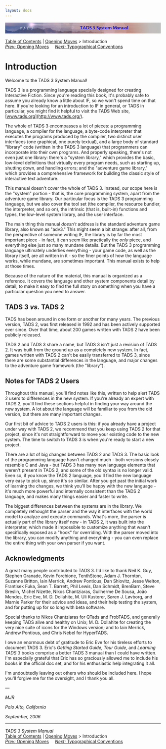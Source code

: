 ```yaml
---
layout: docs
---
```



<img src="topbar.jpg" data-border="0" />





<a href="toc.html" class="nav">Table of Contents</a> \|
<a href="begin.html" class="nav">Opening Moves</a> \> Introduction  
<span class="navnp"><a href="begin.html" class="nav"><em>Prev:</em> Opening Moves</a>
    <a href="syntax.html" class="nav"><em>Next:</em> Typographical
Conventions</a>     </span>





# Introduction

Welcome to the TADS 3 System Manual!

TADS 3 is a programming language specially designed for creating
Interactive Fiction. Since you're reading this book, it's probably safe
to assume you already know a little about IF, so we won't spend time on
that here. If you're looking for an introduction to IF in general, or
TADS in particular, you might find it helpful to visit the TADS Web
site, [www.tads.org](http://www.tads.org/).

The whole of TADS 3 encompasses a lot of pieces: a programming language,
a compiler for the language, a byte-code interpreter that executes the
programs produced by the compiler, two distinct user interfaces (one
graphical, one purely textual), and a large body of standard "library"
code (written in the TADS 3 language) that programmers can incorporate
into their own programs. And properly speaking, there's not even just
one library: there's a "system library," which provides the basic,
low-level definitions that virtually every program needs, such as
starting up, shutting down, and handling errors; and the "adventure game
library," which provides a comprehensive framework for building the
classic style of interactive text adventure.

This manual doesn't cover the whole of TADS 3. Instead, our scope here
is the "system" portion - that is, the core programming system, apart
from the adventure game library. Our particular focus is the TADS 3
programming language, but we also cover the tool set (the compiler, the
resource bundler, the interpreter, and so on), the intrinsic (that is,
built-in) functions and types, the low-level system library, and the
user interface.

The main thing this manual *doesn't* address is the standard adventure
game library, also known as "adv3." This might seem a bit strange: after
all, from the perspective of someone writing IF, the library is by far
the most important piece - in fact, it can seem like practically the
*only* piece, and everything else just so many mundane details. But the
TADS 3 programming language ultimately underlies everything - your game
code, as well as the library itself, are all written in it - so the
finer points of how the language works, while mundane, are sometimes
important. This manual exists to help at those times.

Because of the nature of the material, this manual is organized as a
reference. It covers the language and other system components detail by
detail, to make it easy to find the full story on something when you
have a particular question you need to answer.

## TADS 3 *vs.* TADS 2

TADS has been around in one form or another for many years. The previous
version, TADS 2, was first released in 1992 and has been actively
supported ever since. Over that time, about 200 games written with TADS
2 have been publicly released.

TADS 2 and TADS 3 share a name, but TADS 3 isn't just a revision of TADS
2. It was built from the ground up as a completely new system. In fact,
games written with TADS 2 can't be easily transferred to TADS 3, since
there are some substantial differences in the language, and major
changes to the adventure game framework (the "library").

## Notes for TADS 2 Users

Throughout this manual, you'll find notes like this, written to help
alert TADS 2 users to differences in the new system. If you're already
an expert with TADS 2, you'll find these sections helpful in finding
your way around the new system. A lot about the language will be
familiar to you from the old version, but there are many important
changes.

Our first bit of advice to TADS 2 users is this: if you already have a
project under way with TADS 2, we recommend that you keep using TADS 2
for that project, since it's not straightforward to move your existing
code to the new system. The time to switch to TADS 3 is when you're
ready to start a new project.

There are a lot of big changes between TADS 2 and TADS 3. The basic look
of the programming language hasn't changed much - both versions closely
resemble C and Java - but TADS 3 has many new language elements that
weren't present in TADS 2, and some of the old syntax is no longer
valid. Even so, if you know the TADS 2 language, you'll find the new
language very easy to pick up, since it's so similar. After you get past
the initial work of learning the changes, we think you'll be happy with
the new language - it's much more powerful and internally consistent
than the TADS 2 language, and makes many things easier and faster to
write.

The biggest differences between the systems are in the library. We
completely rethought the parser and the way it interfaces with the world
model to analyze and execute commands. What's more, the parser is
actually part of the library itself now - in TADS 2, it was built into
the interpreter, which made it impossible to customize anything that
wasn't specifically exposed as a "hook" for overriding. With the parser
moved into the library, you can modify anything and everything - you can
even replace the entire thing with your own parser if you want.

## Acknowledgments

A great many people contributed to TADS 3. I'd like to thank Neil K.
Guy, Stephen Granade, Kevin Forchione, TenthStone, Adam J. Thornton,
Suzanne Britton, Iain Merrick, Andrew Pontious, Dan Shiovitz, Jesse
Welton, Frantisek Fuka, Sean T. Barrett, Phil Lewis, Dan Schmidt,
BrenBarn, Steve Breslin, Michel Nizette, Nikos Chantziaras, Guilherme De
Sousa, João Mendes, Eric Eve, M. D. Dollahite, M. Uli Kusterer, Søren J.
Løvborg, and Marnie Parker for their advice and ideas, and their help
testing the system, and for putting up for so long with beta software.

Special thanks to Nikos Chantziaras for QTads and FrobTADS, and
generally keeping TADS alive and healthy on Unix; M. D. Dollahite for
creating the very nice suite of icons for the Windows version; and to
Iain Merrick, Andrew Pontious, and Chris Nebel for HyperTADS.

I owe an enormous debt of gratitude to Eric Eve for his tireless efforts
to document TADS 3. Eric's *Getting Started Guide*, *Tour Guide*, and
*Learning TADS 3* books comprise a better TADS 3 manual than I could
have written. I'm especially grateful that Eric has so graciously
allowed me to include his books in the official doc set, and for his
enthusiastic help integrating it all.

I'm undoubtedly leaving out others who should be included here. I hope
you'll forgive me for the oversight, and I thank you all.

—

*MJR*

*Palo Alto, California*

*September, 2006*



------------------------------------------------------------------------



*TADS 3 System Manual*  
<a href="toc.html" class="nav">Table of Contents</a> \|
<a href="begin.html" class="nav">Opening Moves</a> \> Introduction  
<span class="navnp"><a href="begin.html" class="nav"><em>Prev:</em> Opening Moves</a>
    <a href="syntax.html" class="nav"><em>Next:</em> Typographical
Conventions</a>     </span>


